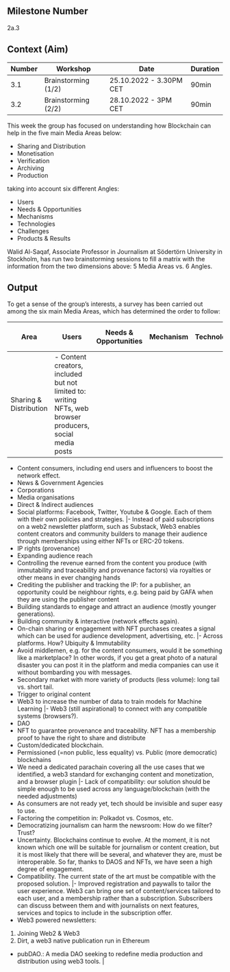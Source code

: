 ## Milestone Number
2a.3

## Context (Aim) 

| Number        | Workshop      | Date         | Duration     |
| ------------- | ------------- |------------- |------------- |
| 3.1 | Brainstorming (1/2)  |25.10.2022 - 3.30PM CET|90min|
| 3.2 | Brainstorming (2/2) |28.10.2022 - 3PM CET|90min|

This week the group has focused on understanding how Blockchain can help in the five main Media Areas below:

- Sharing and Distribution
- Monetisation
- Verification
- Archiving
- Production

taking into account six different Angles:

- Users
- Needs & Opportunities
- Mechanisms
- Technologies
- Challenges
- Products & Results
 
Walid Al-Saqaf, Associate Professor in Journalism at Södertörn University in Stockholm, has run two brainstorming sessions to fill a matrix with the information from the two dimensions above: 5 Media Areas vs. 6 Angles.

## Output

To get a sense of the group’s interests, a survey has been carried out among the six main Media Areas, which has determined the order to follow:

| Area        | Users      | Needs & Opportunities         | Mechanism     |Technologies     |Challenges     |Products & Results     |
| ----------- | ---------- |------------------------------ |-------------- |-----------------|---------------|-----------------------|
| Sharing & Distribution | - Content creators, included but not limited to: writing NFTs, web browser producers, social media posts 
- Content consumers, including end users and influencers to boost the network effect.
- News & Government Agencies
- Corporations
- Media organisations
- Direct & Indirect audiences
- Social platforms: Facebook, Twitter, Youtube & Google. Each of them with their own policies and strategies.
|- Instead of paid subscriptions on a web2 newsletter platform, such as Substack, Web3 enables content creators and community builders to manage their audience through memberships using either NFTs or ERC-20 tokens.
- IP rights (provenance)
- Expanding audience reach
- Controlling the revenue earned from the content you produce (with immutability and traceability and provenance factors) via royalties or other means in ever changing hands
- Crediting  the publisher and tracking the IP: for a  publisher, an opportunity could be neighbour rights, e.g. being paid by GAFA when they are using the publisher content
- Building standards to engage and attract an audience (mostly younger generations). 
- Building community & interactive (network effects again).
- On-chain sharing or engagement with NFT purchases creates a signal which can be used for audience development, advertising, etc.
|- Across platforms. How? Ubiquity & Immutability  
- Avoid middlemen, e.g. for the content consumers, would it be something like a marketplace? In other words, if you get a great photo of a natural disaster you can post it in the platform and media companies can use it without bombarding you with messages.
- Secondary market with more variety of products (less volume): long tail vs. short tail.
- Trigger to original content
- Web3 to increase the number of data to train models for Machine Learning
|- Web3 (still aspirational) to connect with any compatible systems (browsers?).
- DAO
- NFT to guarantee provenance and traceability. NFT has a membership proof to have the right to share and distribute
- Custom/dedicated blockchain.
- Permissioned (=non public, less equality) vs. Public (more democratic)  blockchains 
- We need a dedicated parachain covering all the use cases that we identified, a web3 standard for exchanging content and monetization, and a browser plugin
|- Lack of compatibility: our solution should be simple enough to be used across any language/blockchain (with the needed adjustments)
- As consumers are not ready yet, tech should be invisible and super easy to use.
- Factoring the competition in: Polkadot vs. Cosmos, etc.
- Democratizing journalism can harm the newsroom: How do we filter? Trust? 
- Uncertainty. Blockchains continue to evolve. At the moment, it is not known which one will be suitable for journalism or content creation, but it is most likely that there will be several, and whatever they are, must be interoperable. So far, thanks to DAOS and NFTs, we have seen a high degree of engagement.  
- Compatibility. The current state of the art must be compatible with the proposed solution.
|- Improved registration and paywalls to tailor the user experience. Web3 can bring one set of content/services tailored to each user, and a membership rather than a subscription. Subscribers can discuss between them and with journalists on next features, services and topics to include in the subscription offer.
- Web3 powered newsletters: 
1. Joining Web2 & Web3
2. Dirt, a web3 native publication run in Ethereum
- pubDAO.: A media DAO seeking to redefine media production and distribution using web3 tools. |

